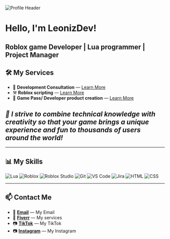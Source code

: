 ![Profile Header](images/header.png)

# Hello, I'm LeonizDev!

## Roblox game Developer | Lua programmer | Project Manager

## 🛠 My Services

- 💬 **Development Consultation** — [Learn More]([#](https://www.fiverr.com/leonid_filin/create-the-game-you-need-in-roblox-development-in-roblox-studio))
- ⚒️ **Roblox scripting** — [Learn More]([#](https://www.fiverr.com/leonid_filin/create-the-game-you-need-in-roblox-development-in-roblox-studio))
- 🚀 **Game Pass/ Developer product creation** — [Learn More](#)

## **_🎯 I strive to combine technical knowledge with creativity so that your game brings a unique experience and fun to thousands of users around the world!_**

---

## 📊 My Skills

![Lua](https://img.shields.io/badge/Lua-2C2D72?style=for-the-badge&logo=lua&logoColor=white) 
![Roblox](https://img.shields.io/badge/Roblox-000000?style=for-the-badge&logo=roblox&logoColor=white)
![Roblox Studio](https://img.shields.io/badge/Roblox_Studio-000000?style=for-the-badge&logo=roblox&logoColor=white)
![Git](https://img.shields.io/badge/Git-F05032?style=for-the-badge&logo=git&logoColor=white)
![VS Code](https://img.shields.io/badge/VS%20Code-007ACC?style=for-the-badge&logo=visual-studio-code&logoColor=white)
![Jira](https://img.shields.io/badge/Jira-0052CC?style=for-the-badge&logo=jira&logoColor=white)
![HTML](https://img.shields.io/badge/HTML-E34F26?style=for-the-badge&logo=html5&logoColor=white)
![CSS](https://img.shields.io/badge/CSS-1572B6?style=for-the-badge&logo=css3&logoColor=white)

---

## 📫 Contact Me

- 📨 **[Email](mailto:leonizdev@mail.ru)** — My Email
- 💼 **[Fiverr](https://www.fiverr.com/leonid_filin)** — My services
- 📷 **[TikTok](https://www.tiktok.com/@leonizzzdev)** — My TikTok
- 📷 **[Instagram](https://www.instagram.com/filinleo20/)** — My Instagram

